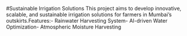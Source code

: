 #Sustainable Irrigation Solutions
This project aims to develop innovative, scalable, and sustainable irrigation solutions for farmers in Mumbai’s outskirts.Features:- Rainwater Harvesting System- AI-driven Water Optimization- Atmospheric Moisture Harvesting


